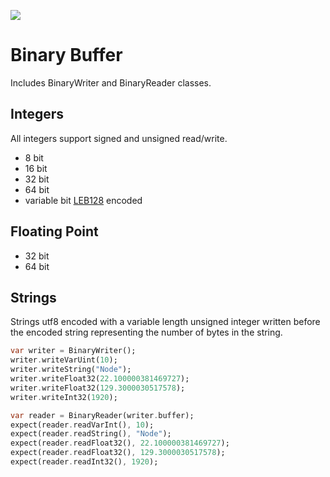 ![](https://github.com/rive-app/binary-buffer-dart/workflows/Dart%20CI/badge.svg)

# Binary Buffer
Includes BinaryWriter and BinaryReader classes.

## Integers
All integers support signed and unsigned read/write.
- 8 bit
- 16 bit
- 32 bit
- 64 bit
- variable bit [LEB128](https://en.wikipedia.org/wiki/LEB128) encoded 

## Floating Point
- 32 bit
- 64 bit

## Strings
Strings utf8 encoded with a variable length unsigned integer written before the encoded string representing the number of bytes in the string.

```dart
var writer = BinaryWriter();
writer.writeVarUint(10);
writer.writeString("Node");
writer.writeFloat32(22.100000381469727);
writer.writeFloat32(129.3000030517578);
writer.writeInt32(1920);

var reader = BinaryReader(writer.buffer);
expect(reader.readVarInt(), 10);
expect(reader.readString(), "Node");
expect(reader.readFloat32(), 22.100000381469727);
expect(reader.readFloat32(), 129.3000030517578);
expect(reader.readInt32(), 1920);
```
